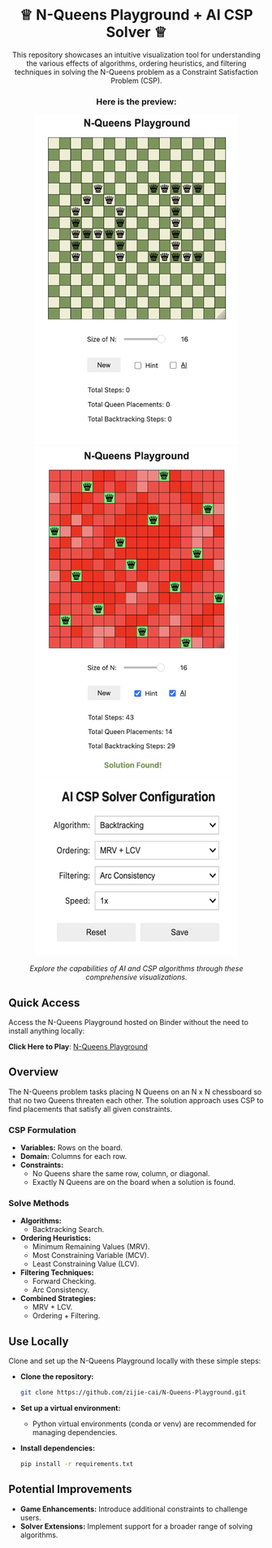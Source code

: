 <h1 align="center">♕ N-Queens Playground + AI CSP Solver ♕</h1>
<p align="center">
  This repository showcases an intuitive visualization tool for understanding the various effects of algorithms, ordering heuristics, and filtering techniques in solving the N-Queens problem as a Constraint Satisfaction Problem (CSP).
</p>

<h3 align="center">Here is the preview:</h3>


<div align="center">
  <img src="demo1.png" width="400" height="650"/>
  <img src="demo4.png" width="400" height="650"/>
</div>

<div align="center">
  <img src="demo2.png" width="400" height="350"/>
</div>

<p align="center">
  <em>Explore the capabilities of AI and CSP algorithms through these comprehensive visualizations.</em>
</p>

## Quick Access

Access the N-Queens Playground hosted on Binder without the need to install anything locally:

**Click Here to Play**: [N-Queens Playground](https://mybinder.org/v2/gh/zijie-cai/N-Queens-Playground/HEAD?urlpath=%2Fvoila%2Frender%2Fn_queens_playground.ipynb)

## Overview 

The N-Queens problem tasks placing N Queens on an N x N chessboard so that no two Queens threaten each other. The solution approach uses CSP to find placements that satisfy all given constraints.

### CSP Formulation

- **Variables:** Rows on the board.
- **Domain:** Columns for each row.
- **Constraints:**
  - No Queens share the same row, column, or diagonal.
  - Exactly N Queens are on the board when a solution is found.

### Solve Methods

- **Algorithms:**
  - Backtracking Search.
- **Ordering Heuristics:**
  - Minimum Remaining Values (MRV).
  - Most Constraining Variable (MCV).
  - Least Constraining Value (LCV).
- **Filtering Techniques:**
  - Forward Checking.
  - Arc Consistency.
- **Combined Strategies:**
  - MRV + LCV.
  - Ordering + Filtering.

## Use Locally
Clone and set up the N-Queens Playground locally with these simple steps:
- **Clone the repository:**
  ```bash
  git clone https://github.com/zijie-cai/N-Queens-Playground.git
  ```
- **Set up a virtual environment:**
  - Python virtual environments (conda or venv) are recommended for managing dependencies.

- **Install dependencies:**
   ```bash
  pip install -r requirements.txt
   ```

## Potential Improvements
- **Game Enhancements:** Introduce additional constraints to challenge users.
- **Solver Extensions:** Implement support for a broader range of solving algorithms.
